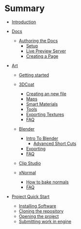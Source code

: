 # Summary

- [Introduction](./README.md)
- [Docs](./docs/README.md)
  - [Authoring the Docs](./docs/authoring/README.md)
      - [Setup](./docs/authoring/setup.md)
      - [Live Preview Server](./docs/authoring/preview.md)
      - [Creating a Page](./docs/authoring/create-page.md)

- [Art](./docs/art/gettingstarted/art.md)
  - [Getting started](./docs/art/gettingstarted/gettingstarted.md)

  - [3DCoat](./docs/art/3DCoat/3DCoat.md)
    - [Creating an new file](./docs/art/3DCoat/3DC%20New%20File.md)
    - [Maps](./docs/art/3DCoat/3DC%20Maps.md)
    - [Smart Materials](./docs/art/3DCoat/3DC%20Smart%20Materials.md)
    - [Tools](./docs/art/3DCoat/3DC%20Tools.md)
    - [Exporting Textures](./docs/art/3DCoat/3DCExportTextures)
    - [FAQ]()

  - [Blender](./docs/art/Blender/Blender.md)
    - [Intro To Blender](./docs/art/Blender/blenderintro.md)
      - [Advanced Short Cuts](./docs/art/Blender/ADVShortcuts.md)
    - [Exporting](./docs/art/Blender/BlenderExport.md)
    - [FAQ]()

  - [Clip Studio]()

  - [xNormal](./docs/art/XNormal/xNormal.md)
    - [How to bake normals](./docs/art/XNormal/Baking%20Normals.md)
    - [FAQ]()


- [Project Quick Start](./quickstart/README.md)
  - [Installing Software](./quickstart/install.md)
  - [Cloning the repository](./quickstart/clone.md)
  - [Opening the project](./quickstart/open-ue.md)
  - [Submitting work in engine](./quickstart/sumbit.md)